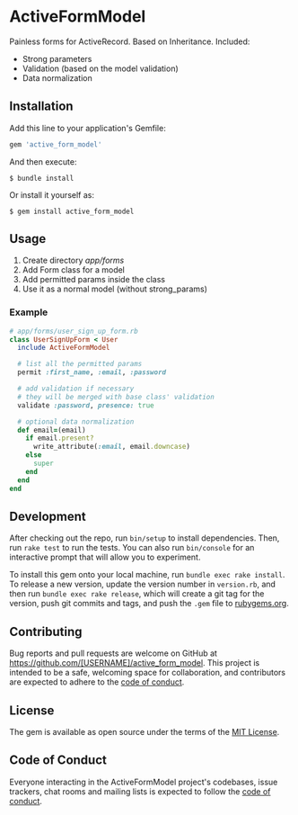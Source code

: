 # ActiveFormModel

Painless forms for ActiveRecord. Based on Inheritance. Included:

* Strong parameters
* Validation (based on the model validation)
* Data normalization

## Installation

Add this line to your application's Gemfile:

```ruby
gem 'active_form_model'
```

And then execute:

    $ bundle install

Or install it yourself as:

    $ gem install active_form_model

## Usage

1. Create directory *app/forms*
1. Add Form class for a model
1. Add permitted params inside the class
1. Use it as a normal model (without strong_params)

### Example

```ruby
# app/forms/user_sign_up_form.rb
class UserSignUpForm < User
  include ActiveFormModel

  # list all the permitted params
  permit :first_name, :email, :password

  # add validation if necessary
  # they will be merged with base class' validation
  validate :password, presence: true

  # optional data normalization
  def email=(email)
    if email.present?
      write_attribute(:email, email.downcase)
    else
      super
    end
  end
end
```

## Development

After checking out the repo, run `bin/setup` to install dependencies. Then, run `rake test` to run the tests. You can also run `bin/console` for an interactive prompt that will allow you to experiment.

To install this gem onto your local machine, run `bundle exec rake install`. To release a new version, update the version number in `version.rb`, and then run `bundle exec rake release`, which will create a git tag for the version, push git commits and tags, and push the `.gem` file to [rubygems.org](https://rubygems.org).

## Contributing

Bug reports and pull requests are welcome on GitHub at https://github.com/[USERNAME]/active_form_model. This project is intended to be a safe, welcoming space for collaboration, and contributors are expected to adhere to the [code of conduct](https://github.com/[USERNAME]/active_form_model/blob/master/CODE_OF_CONDUCT.md).


## License

The gem is available as open source under the terms of the [MIT License](https://opensource.org/licenses/MIT).

## Code of Conduct

Everyone interacting in the ActiveFormModel project's codebases, issue trackers, chat rooms and mailing lists is expected to follow the [code of conduct](https://github.com/[USERNAME]/active_form_model/blob/master/CODE_OF_CONDUCT.md).
